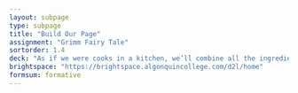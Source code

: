 ```yaml
---
layout: subpage
type: subpage
title: "Build Our Page"
assignment: "Grimm Fairy Tale"
sortorder: 1.4
deck: "As if we were cooks in a kitchen, we’ll combine all the ingredients above to create a delicious typographic dish."
brightspace: "https://brightspace.algonquincollege.com/d2l/home"
formsum: formative
---
```

